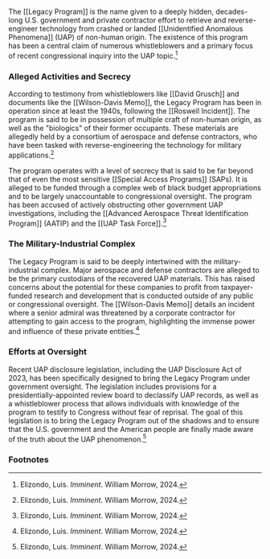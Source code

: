 The [[Legacy Program]] is the name given to a deeply hidden, decades-long U.S. government and private contractor effort to retrieve and reverse-engineer technology from crashed or landed [[Unidentified Anomalous Phenomena]] (UAP) of non-human origin. The existence of this program has been a central claim of numerous whistleblowers and a primary focus of recent congressional inquiry into the UAP topic.[^1]

### Alleged Activities and Secrecy

According to testimony from whistleblowers like [[David Grusch]] and documents like the [[Wilson-Davis Memo]], the Legacy Program has been in operation since at least the 1940s, following the [[Roswell Incident]]. The program is said to be in possession of multiple craft of non-human origin, as well as the "biologics" of their former occupants. These materials are allegedly held by a consortium of aerospace and defense contractors, who have been tasked with reverse-engineering the technology for military applications.[^1]

The program operates with a level of secrecy that is said to be far beyond that of even the most sensitive [[Special Access Programs]] (SAPs). It is alleged to be funded through a complex web of black budget appropriations and to be largely unaccountable to congressional oversight. The program has been accused of actively obstructing other government UAP investigations, including the [[Advanced Aerospace Threat Identification Program]] (AATIP) and the [[UAP Task Force]].[^1]

### The Military-Industrial Complex

The Legacy Program is said to be deeply intertwined with the military-industrial complex. Major aerospace and defense contractors are alleged to be the primary custodians of the recovered UAP materials. This has raised concerns about the potential for these companies to profit from taxpayer-funded research and development that is conducted outside of any public or congressional oversight. The [[Wilson-Davis Memo]] details an incident where a senior admiral was threatened by a corporate contractor for attempting to gain access to the program, highlighting the immense power and influence of these private entities.[^1]

### Efforts at Oversight

Recent UAP disclosure legislation, including the UAP Disclosure Act of 2023, has been specifically designed to bring the Legacy Program under government oversight. The legislation includes provisions for a presidentially-appointed review board to declassify UAP records, as well as a whistleblower process that allows individuals with knowledge of the program to testify to Congress without fear of reprisal. The goal of this legislation is to bring the Legacy Program out of the shadows and to ensure that the U.S. government and the American people are finally made aware of the truth about the UAP phenomenon.[^1]

### Footnotes
[^1]: Elizondo, Luis. *Imminent*. William Morrow, 2024.

